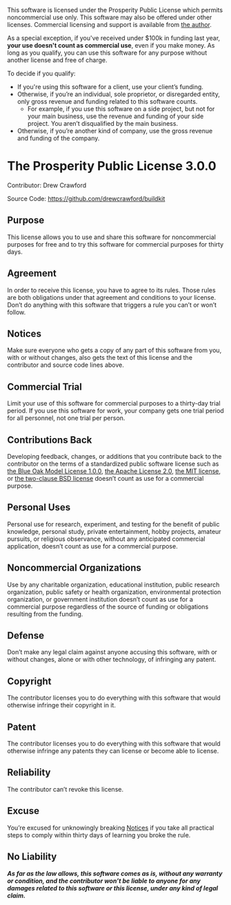 This software is licensed under the Prosperity Public License which permits noncommercial use only.  This software may also be offered under other licenses.  Commercial licensing and support is available from [the author](mailto:drew@sealedabstract.com).

As a special exception, if you've received under $100k in funding last year, **your use doesn't count as commercial use**, even if you make money.  As long as you qualify, you can use this software for any purpose without another license and free of charge.

To decide if you qualify:


- If you're using this software for a client, use your client’s funding.
- Otherwise, if you’re an individual, sole proprietor, or disregarded entity, only gross revenue and funding related to this software counts.
    - For example, if you use this software on a side project, but not for your main business, use the revenue and funding of your side project. You aren’t disqualified by the main business.
- Otherwise, if you’re another kind of company, use the gross revenue and funding of the company.

# The Prosperity Public License 3.0.0


Contributor: Drew Crawford

Source Code: https://github.com/drewcrawford/buildkit

## Purpose


This license allows you to use and share this software for noncommercial purposes for free and to try this software for commercial purposes for thirty days.

## Agreement


In order to receive this license, you have to agree to its rules. Those rules are both obligations under that agreement and conditions to your license. Don’t do anything with this software that triggers a rule you can’t or won’t follow.

## Notices


Make sure everyone who gets a copy of any part of this software from you, with or without changes, also gets the text of this license and the contributor and source code lines above.

## Commercial Trial


Limit your use of this software for commercial purposes to a thirty-day trial period. If you use this software for work, your company gets one trial period for all personnel, not one trial per person.

## Contributions Back


Developing feedback, changes, or additions that you contribute back to the contributor on the terms of a standardized public software license such as [the Blue Oak Model License 1.0.0](https://blueoakcouncil.org/license/1.0.0), [the Apache License 2.0](https://www.apache.org/licenses/LICENSE-2.0.html), [the MIT license](https://spdx.org/licenses/MIT.html), or [the two-clause BSD license](https://spdx.org/licenses/BSD-2-Clause.html) doesn’t count as use for a commercial purpose.

## Personal Uses


Personal use for research, experiment, and testing for the benefit of public knowledge, personal study, private entertainment, hobby projects, amateur pursuits, or religious observance, without any anticipated commercial application, doesn’t count as use for a commercial purpose.

## Noncommercial Organizations


Use by any charitable organization, educational institution, public research organization, public safety or health organization, environmental protection organization, or government institution doesn’t count as use for a commercial purpose regardless of the source of funding or obligations resulting from the funding.

## Defense


Don’t make any legal claim against anyone accusing this software, with or without changes, alone or with other technology, of infringing any patent.

## Copyright


The contributor licenses you to do everything with this software that would otherwise infringe their copyright in it.

## Patent


The contributor licenses you to do everything with this software that would otherwise infringe any patents they can license or become able to license.

## Reliability


The contributor can’t revoke this license.

## Excuse


You’re excused for unknowingly breaking [Notices](https://prosperitylicense.com/versions/3.0.0#notices) if you take all practical steps to comply within thirty days of learning you broke the rule.

## No Liability


***As far as the law allows, this software comes as is, without any warranty or condition, and the contributor won’t be liable to anyone for any damages related to this software or this license, under any kind of legal claim.***